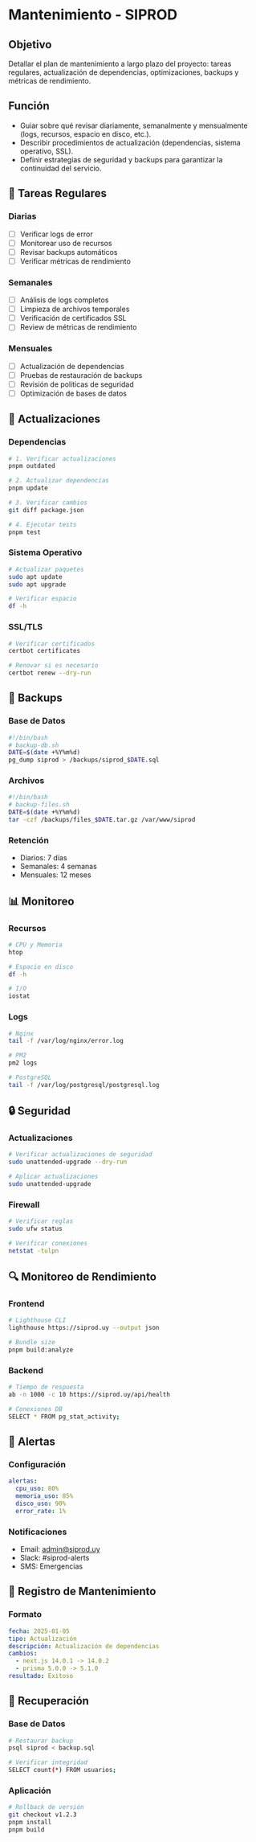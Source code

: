 # Mantenimiento - SIPROD

## Objetivo
Detallar el plan de mantenimiento a largo plazo del proyecto: tareas regulares, actualización de dependencias, optimizaciones, backups y métricas de rendimiento.

## Función
- Guiar sobre qué revisar diariamente, semanalmente y mensualmente (logs, recursos, espacio en disco, etc.).
- Describir procedimientos de actualización (dependencias, sistema operativo, SSL).
- Definir estrategias de seguridad y backups para garantizar la continuidad del servicio.

## 📅 Tareas Regulares

### Diarias
- [ ] Verificar logs de error
- [ ] Monitorear uso de recursos
- [ ] Revisar backups automáticos
- [ ] Verificar métricas de rendimiento

### Semanales
- [ ] Análisis de logs completos
- [ ] Limpieza de archivos temporales
- [ ] Verificación de certificados SSL
- [ ] Review de métricas de rendimiento

### Mensuales
- [ ] Actualización de dependencias
- [ ] Pruebas de restauración de backups
- [ ] Revisión de políticas de seguridad
- [ ] Optimización de bases de datos

## 🔄 Actualizaciones

### Dependencias
```bash
# 1. Verificar actualizaciones
pnpm outdated

# 2. Actualizar dependencias
pnpm update

# 3. Verificar cambios
git diff package.json

# 4. Ejecutar tests
pnpm test
```

### Sistema Operativo
```bash
# Actualizar paquetes
sudo apt update
sudo apt upgrade

# Verificar espacio
df -h
```

### SSL/TLS
```bash
# Verificar certificados
certbot certificates

# Renovar si es necesario
certbot renew --dry-run
```

## 💾 Backups

### Base de Datos
```bash
#!/bin/bash
# backup-db.sh
DATE=$(date +%Y%m%d)
pg_dump siprod > /backups/siprod_$DATE.sql
```

### Archivos
```bash
#!/bin/bash
# backup-files.sh
DATE=$(date +%Y%m%d)
tar -czf /backups/files_$DATE.tar.gz /var/www/siprod
```

### Retención
- Diarios: 7 días
- Semanales: 4 semanas
- Mensuales: 12 meses

## 📊 Monitoreo

### Recursos
```bash
# CPU y Memoria
htop

# Espacio en disco
df -h

# I/O
iostat
```

### Logs
```bash
# Nginx
tail -f /var/log/nginx/error.log

# PM2
pm2 logs

# PostgreSQL
tail -f /var/log/postgresql/postgresql.log
```

## 🔒 Seguridad

### Actualizaciones
```bash
# Verificar actualizaciones de seguridad
sudo unattended-upgrade --dry-run

# Aplicar actualizaciones
sudo unattended-upgrade
```

### Firewall
```bash
# Verificar reglas
sudo ufw status

# Verificar conexiones
netstat -tulpn
```

## 🔍 Monitoreo de Rendimiento

### Frontend
```bash
# Lighthouse CLI
lighthouse https://siprod.uy --output json

# Bundle size
pnpm build:analyze
```

### Backend
```bash
# Tiempo de respuesta
ab -n 1000 -c 10 https://siprod.uy/api/health

# Conexiones DB
SELECT * FROM pg_stat_activity;
```

## 🚨 Alertas

### Configuración
```yaml
alertas:
  cpu_uso: 80%
  memoria_uso: 85%
  disco_uso: 90%
  error_rate: 1%
```

### Notificaciones
- Email: admin@siprod.uy
- Slack: #siprod-alerts
- SMS: Emergencias

## 📝 Registro de Mantenimiento

### Formato
```yaml
fecha: 2025-01-05
tipo: Actualización
descripción: Actualización de dependencias
cambios:
  - next.js 14.0.1 -> 14.0.2
  - prisma 5.0.0 -> 5.1.0
resultado: Exitoso
```

## 🔄 Recuperación

### Base de Datos
```bash
# Restaurar backup
psql siprod < backup.sql

# Verificar integridad
SELECT count(*) FROM usuarios;
```

### Aplicación
```bash
# Rollback de versión
git checkout v1.2.3
pnpm install
pnpm build
```
